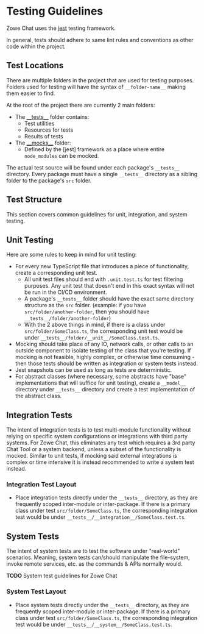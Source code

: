 # Testing Guidelines

Zowe Chat uses the [jest](https://jestjs.io/) testing framework.

In general, tests should adhere to same lint rules and conventions as other code within the project.

## Test Locations

There are multiple folders in the project that are used for testing purposes. Folders used for testing will have the syntax of `__folder-name__` making them easier to find.

At the root of the project there are currently 2 main folders:

- The [\_\_tests\_\_](../__tests__) folder contains:
  - Test utilities
  - Resources for tests
  - Results of tests
- The [\_\_mocks\_\_](../__mocks__) folder:
  - Defined by the [jest] framework as a place where entire `node_modules` can be mocked.

The actual test source will be found under each package's `__tests__` directory. Every package must have a single `__tests__` directory as a sibling folder to the package's `src` folder.

## Test Structure

This section covers common guidelines for unit, integration, and system testing.


## Unit Testing

Here are some rules to keep in mind for unit testing:

- For every new TypeScript file that introduces a piece of functionality, create a corresponding unit test.
  - All unit test files should end with `.unit.test.ts` for test filtering purposes. Any unit test that doesn't end in this exact syntax will not be run in the CI/CD environment.
  - A package's `__tests__` folder should have the exact same directory structure as the `src` folder. (example: if you have `src/folder/another-folder`, then you should have `__tests__/folder/another-folder`)
  - With the 2 above things in mind, if there is a class under `src/folder/SomeClass.ts`, the corresponding unit test would be under `__tests__/folder/__unit__/SomeClass.test.ts`.
- Mocking should take place of any IO, network calls, or other calls to an outside component to isolate testing of the class that you're testing. If mocking is not feasible, highly complex, or otherwise time consuming - then those tests should be written as integration or system tests instead.
- Jest snapshots can be used as long as tests are deterministic.
- For abstract classes (where necessary, some abstracts have "base" implementations that will suffice for unit testing), create a `__model__` directory under `__tests__` directory and create a test implementation of the abstract class.

## Integration Tests

The intent of integration tests is to test multi-module functionality without relying on specific system configurations or integrations with third party systems. For Zowe Chat, this eliminates any test which requires a 3rd party Chat Tool or a system backend, unless a subset of the functionality is mocked. Similar to unit tests, if mocking said external integrations is complex or time intensive it is instead recommended to write a system test instead.

### Integration Test Layout
- Place integration tests directly under the `__tests__` directory, as they are frequently scoped inter-module or inter-package. If there is a primary class under test `src/folder/SomeClass.ts`, the corresponding integration test would be under `__tests__/__integration__/SomeClass.test.ts`.

## System Tests

The intent of system tests are to test the software under "real-world" scenarios. Meaning, system tests can/should manipulate the file-system, invoke remote services, etc. as the commands & APIs normally would. 

**TODO** System test guidelines for Zowe Chat

### System Test Layout
- Place system tests directly under the `__tests__` directory, as they are frequently scoped inter-module or inter-package. If there is a primary class under test `src/folder/SomeClass.ts`, the corresponding integration test would be under `__tests__/__system__/SomeClass.test.ts`.
  